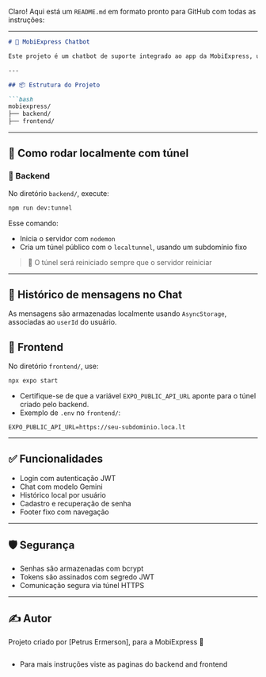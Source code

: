 Claro! Aqui está um `README.md` em formato pronto para GitHub com todas as instruções:

---

```markdown
# 🤖 MobiExpress Chatbot

Este projeto é um chatbot de suporte integrado ao app da MobiExpress, utilizando React Native no front-end e um backend Node.js com suporte ao modelo Gemini da Google.

---

## 📦 Estrutura do Projeto

```bash
mobiexpress/
├── backend/
├── frontend/
```

---

## 🚀 Como rodar localmente com túnel

### 🔧 Backend

No diretório `backend/`, execute:

```bash
npm run dev:tunnel
```

Esse comando:

- Inicia o servidor com `nodemon`
- Cria um túnel público com o `localtunnel`, usando um subdomínio fixo

> 🔁 O túnel será reiniciado sempre que o servidor reiniciar

---

## 💬 Histórico de mensagens no Chat

As mensagens são armazenadas localmente usando `AsyncStorage`, associadas ao `userId` do usuário.

## 📱 Frontend

No diretório `frontend/`, use:

```bash
npx expo start
```

- Certifique-se de que a variável `EXPO_PUBLIC_API_URL` aponte para o túnel criado pelo backend.
- Exemplo de `.env` no `frontend/`:

```env
EXPO_PUBLIC_API_URL=https://seu-subdominio.loca.lt
```

---

## ✅ Funcionalidades

- Login com autenticação JWT
- Chat com modelo Gemini
- Histórico local por usuário
- Cadastro e recuperação de senha
- Footer fixo com navegação

---

## 🛡️ Segurança

- Senhas são armazenadas com bcrypt
- Tokens são assinados com segredo JWT
- Comunicação segura via túnel HTTPS

---

## ✍️ Autor

Projeto criado por [Petrus Ermerson], para a MobiExpress 📱
```
```
- Para mais instruções viste as paginas do backend and frontend
